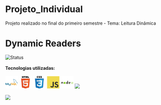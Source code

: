 # Projeto_Individual
Projeto realizado no final do primeiro semestre - Tema: Leitura Dinâmica
<br> 
# Dynamic Readers
![Status](https://img.shields.io/badge/Status_do_projeto-Em_Andamento-green)
<br><br>
<b>Tecnologias utilizadas:</b>
  <br><br>
  <img src="https://raw.githubusercontent.com/devicons/devicon/master/icons/mysql/mysql-original-wordmark.svg" style="height: 40px">
  <img src="https://raw.githubusercontent.com/devicons/devicon/master/icons/html5/html5-original-wordmark.svg" style="height: 40px">
  <img src="https://raw.githubusercontent.com/devicons/devicon/master/icons/css3/css3-original-wordmark.svg" style="height: 40px">
  <img src="https://raw.githubusercontent.com/devicons/devicon/master/icons/javascript/javascript-original.svg" style="height: 40px">
  <img src="https://raw.githubusercontent.com/devicons/devicon/master/icons/nodejs/nodejs-original-wordmark.svg" style="height: 40px">
  <img src="https://www.vectorlogo.zone/logos/git-scm/git-scm-icon.svg" style="height: 40px"><br>
  <br>
  <img src="https://github.com/AlexandraHY14/Projeto_Individual/blob/main/site/public/img/tubarãozinho.png" height="150px">
